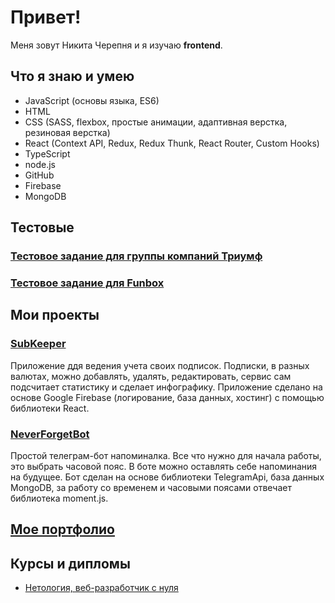# Привет!

Меня зовут Никита Черепня и я изучаю **frontend**.

## Что я знаю и умею

* JavaScript (основы языка, ES6)
* HTML
* CSS (SASS, flexbox, простые анимации, адаптивная верстка, резиновая верстка)
* React (Context API, Redux, Redux Thunk, React Router, Custom Hooks)
* TypeScript
* node.js
* GitHub
* Firebase
* MongoDB

## Тестовые ## 

### [Тестовое задание для группы компаний Триумф](https://github.com/cherry-pynya/triumph-test) ###
### [Тестовое задание для Funbox](https://github.com/cherry-pynya/funbox_nyamushka) ###

## Мои проекты ##

### [SubKeeper](https://github.com/cherry-pynya/SubKeeper) ###
Приложение ддя ведения учета своих подписок. Подписки, в разных валютах, можно добавлять, удалять, редактировать, сервис сам подсчитает статистику и сделает инфографику. Приложение сделано на основе Google Firebase (логирование, база данных, хостинг) с помощью библиотеки React.

### [NeverForgetBot](https://github.com/cherry-pynya/neverForget_bot) ###

Простой телеграм-бот напоминалка. Все что нужно для начала работы, это выбрать часовой пояс. В боте можно оставлять себе напоминания на будущее. Бот сделан на основе библиотеки TelegramApi, база данных MongoDB, за работу со временем и часовыми поясами отвечает библиотека moment.js.

## [Мое портфолио](https://github.com/cherry-pynya/my-resume)

## Курсы и дипломы
* [Нетология, веб-разработчик с нуля](https://github.com/cherry-pynya/my-resume/blob/main/public/cert.png)
